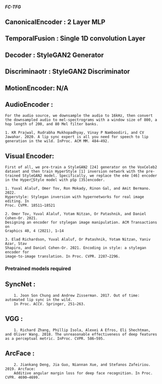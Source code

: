 #####  FC-TFG #####

##    CanonicalEncoder : 2 Layer MLP

##    TemporalFusion : Single 1D convolution Layer

##    Decoder : StyleGAN2 Generator

##    Discriminaotr : StyleGAN2 Discriminator
    
## MotionEncoder: N/A

## AudioEncoder : 
    For the audio source, we downsample the audio to 16kHz, then convert the downsampled audio to mel-spectrograms with a window size of 800, a hop length of 200, and 80 Mel filter banks.

    1. KR Prajwal, Rudrabha Mukhopadhyay, Vinay P Namboodiri, and CV Jawahar. 2020. A lip sync expert is all you need for speech to lip generation in the wild. InProc. ACM MM. 484–492.

## Visual Encoder:
    First of all, we pre-train a StyleGAN2 [24] generator on the VoxCeleb2 dataset and then train HyperStyle [1] inversion network with the pre-trained StyleGAN2 model. Specifically, we replace the e4e [46] encoder in the Hyper￾Style model with pSp [35]encoder.

    1. Yuval Alaluf, Omer Tov, Ron Mokady, Rinon Gal, and Amit Bermano. 2022.
    Hyperstyle: Stylegan inversion with hypernetworks for real image editing. In
    Proc. CVPR. 18511–18521

    2. Omer Tov, Yuval Alaluf, Yotam Nitzan, Or Patashnik, and Daniel Cohen-Or. 2021.
    Designing an encoder for stylegan image manipulation. ACM Transactions on
    Graphics 40, 4 (2021), 1–14

    3. Elad Richardson, Yuval Alaluf, Or Patashnik, Yotam Nitzan, Yaniv Azar, Stav
    Shapiro, and Daniel Cohen-Or. 2021. Encoding in style: a stylegan encoder for
    image-to-image translation. In Proc. CVPR. 2287–2296.


### Pretrained models required ###

## SyncNet :   
        1. Joon Son Chung and Andrew Zisserman. 2017. Out of time: automated lip sync in the wild. 
        In Proc. ACCV. Springer, 251–263.

## VGG : 
        1. Richard Zhang, Phillip Isola, Alexei A Efros, Eli Shechtman, and Oliver Wang. 2018. The unreasonable effectiveness of deep features as a perceptual metric. InProc. CVPR. 586–595.

## ArcFace : 
        2. Jiankang Deng, Jia Guo, Niannan Xue, and Stefanos Zafeiriou. 2019. Arcface:
        Additive angular margin loss for deep face recognition. In Proc. CVPR. 4690–4699.